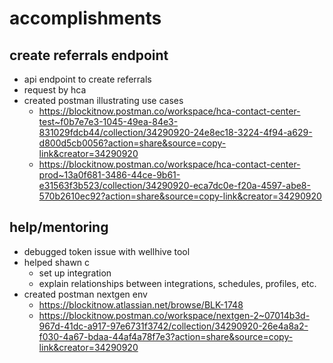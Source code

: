 # accomplishments

## create referrals endpoint

- api endpoint to create referrals
- request by hca
- created postman illustrating use cases
  - https://blockitnow.postman.co/workspace/hca-contact-center-test~f0b7e7e3-1045-49ea-84e3-831029fdcb44/collection/34290920-24e8ec18-3224-4f94-a629-d800d5cb0056?action=share&source=copy-link&creator=34290920
  - https://blockitnow.postman.co/workspace/hca-contact-center-prod~13a0f681-3486-44ce-9b61-e31563f3b523/collection/34290920-eca7dc0e-f20a-4597-abe8-570b2610ec92?action=share&source=copy-link&creator=34290920

## help/mentoring

- debugged token issue with wellhive tool
- helped shawn c
  - set up integration
  - explain relationships between integrations, schedules, profiles, etc.
- created postman nextgen env
  - https://blockitnow.atlassian.net/browse/BLK-1748
  - https://blockitnow.postman.co/workspace/nextgen-2~07014b3d-967d-41dc-a917-97e6731f3742/collection/34290920-26e4a8a2-f030-4a67-bdaa-44af4a78f7e3?action=share&source=copy-link&creator=34290920
